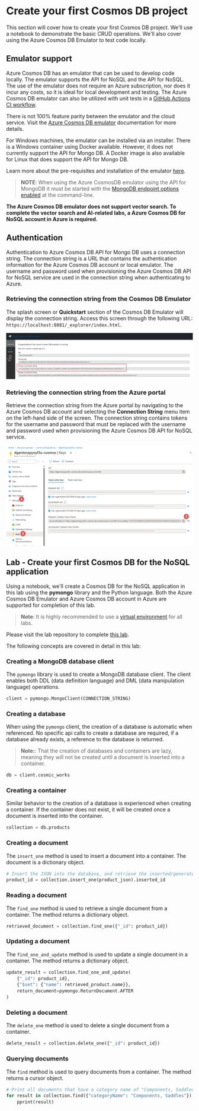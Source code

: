 # Create your first Cosmos DB project

This section will cover how to create your first Cosmos DB project. We'll use a notebook to demonstrate the basic CRUD operations. We'll also cover using the Azure Cosmos DB Emulator to test code locally.

## Emulator support

Azure Cosmos DB has an emulator that can be used to develop code locally. The emulator supports the API for NoSQL and the API for NoSQL. The use of the emulator does not require an Azure subscription, nor does it incur any costs, so it is ideal for local development and testing. The Azure Cosmos DB emulator can also be utilized with unit tests in a [GitHub Actions CI workflow](https://learn.microsoft.com/azure/cosmos-db/how-to-develop-emulator?tabs=windows%2Cpython&pivots=api-mongodb#use-the-emulator-in-a-github-actions-ci-workflow).

There is not 100% feature parity between the emulator and the cloud service. Visit the [Azure Cosmos DB emulator](https://learn.microsoft.com/azure/cosmos-db/emulator) documentation for more details.

For Windows machines, the emulator can be installed via an installer. There is a Windows container using Docker available. However, it does not currently support the API for Mongo DB. A Docker image is also available for Linux that does support the API for Mongo DB.

Learn more about the pre-requisites and installation of the emulator [here](https://learn.microsoft.com/azure/cosmos-db/how-to-develop-emulator?tabs=windows%2Cpython&pivots=api-mongodb).

>**NOTE**: When using the Azure CosmosDB emulator using the API for MongoDB it must be started with the [MongoDB endpoint options enabled](https://learn.microsoft.com/azure/cosmos-db/how-to-develop-emulator?tabs=windows%2Cpython&pivots=api-mongodb#start-the-emulator) at the command-line.

**The Azure Cosmos DB emulator does not support vector search. To complete the vector search and AI-related labs, a Azure Cosmos DB for NoSQL account in Azure is required.**

## Authentication

Authentication to Azure Cosmos DB API for Mongo DB uses a connection string. The connection string is a URL that contains the authentication information for the Azure Cosmos DB account or local emulator. The username and password used when provisioning the Azure Cosmos DB API for NoSQL service are used in the connection string when authenticating to Azure.

### Retrieving the connection string from the Cosmos DB Emulator

The splash screen or **Quickstart** section of the Cosmos DB Emulator will display the connection string. Access this screen through the following URL: `https://localhost:8081/_explorer/index.html`.

![The Azure Cosmos DB emulator screen displays with the local host url, the Quickstart tab, and the Mongo connection string highlighted.](media/emulator_connection_string.png)

### Retrieving the connection string from the Azure portal

Retrieve the connection string from the Azure portal by navigating to the Azure Cosmos DB account and selecting the **Connection String** menu item on the left-hand side of the screen. The connection string contains tokens for the username and password that must be replaced with the username and password used when provisioning the Azure Cosmos DB API for NoSQL service.

![The Azure CosmosDb API for NoSQL Connection strings screen displays with the copy button next to the connection string highlighted.](media/azure_connection_string.png)

## Lab - Create your first Cosmos DB for the NoSQL application

Using a notebook, we'll create a Cosmos DB for the NoSQL application in this lab using the **pymongo** library and the Python language. Both the Azure Cosmos DB Emulator and Azure Cosmos DB account in Azure are supported for completion of this lab.

>**Note**: It is highly recommended to use a [virtual environment](https://python.land/virtual-environments/virtualenv) for all labs.

Please visit the lab repository to complete [this lab](../Labs/lab_1_first_application.ipynb).

The following concepts are covered in detail in this lab:

### Creating a MongoDB database client

The `pymongo` library is used to create a MongoDB database client. The client enables both DDL (data definition language) and DML (data manipulation language) operations.

```python
client = pymongo.MongoClient(CONNECTION_STRING)
```

### Creating a database

When using the `pymongo` client, the creation of a database is automatic when referenced. No specific api calls to create a database are required, if a database already exists, a reference to the database is returned.

>**Note:**: That the creation of databases and containers are lazy, meaning they will not be created until a document is inserted into a container.

```python
db = client.cosmic_works
```

### Creating a container

Similar behavior to the creation of a database is experienced when creating a container. If the container does not exist, it will be created once a document is inserted into the container.

```python
collection = db.products
```

### Creating a document

The `insert_one` method is used to insert a document into a container. The document is a dictionary object.

```python
# Insert the JSON into the database, and retrieve the inserted/generated ID
product_id = collection.insert_one(product_json).inserted_id
```

### Reading a document

The `find_one` method is used to retrieve a single document from a container. The method returns a dictionary object.

```python
retrieved_document = collection.find_one({"_id": product_id})
```

### Updating a document

The `find_one_and_update` method is used to update a single document in a container. The method returns a dictionary object.

```python
update_result = collection.find_one_and_update(
    {"_id": product_id},
    {"$set": {"name": retrieved_product.name}},
    return_document=pymongo.ReturnDocument.AFTER
)
```

### Deleting a document

The `delete_one` method is used to delete a single document from a container.

```python
delete_result = collection.delete_one({"_id": product_id})
```

### Querying documents

The `find` method is used to query documents from a container. The method returns a cursor object.

```python
# Print all documents that have a category name of "Components, Saddles"
for result in collection.find({"categoryName": "Components, Saddles"}):
    pprint(result)
```
